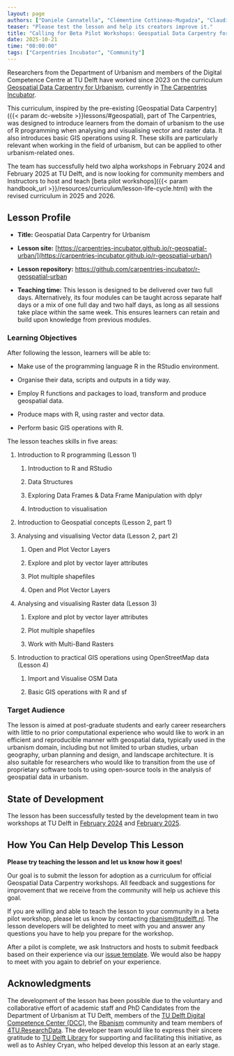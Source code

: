 ```yaml
---  
layout: page  
authors: ["Daniele Cannatella", "Clémentine Cottineau-Mugadza", "Claudiu Forgaci"]  
teaser: "Please test the lesson and help its creators improve it."  
title: "Calling for Beta Pilot Workshops: Geospatial Data Carpentry for Urbanism"  
date: 2025-10-21  
time: "08:00:00"  
tags: ["Carpentries Incubator", "Community"]  
---
```


Researchers from the Department of Urbanism and members of the Digital Competence Centre at TU Delft have worked since 2023 on the curriculum [Geospatial Data Carpentry for Urbanism](https://carpentries-incubator.github.io/r-geospatial-urban/), currently in [The Carpentries Incubator](https://github.com/carpentries-incubator/r-geospatial-urban). 

This curriculum, inspired by the pre-existing [Geospatial Data Carpentry]({{< param dc-website >}}lessons/#geospatial), part of The Carpentries, was designed to introduce learners from the domain of urbanism to the use of R programming when analysing and visualising vector and raster data. It also introduces basic GIS operations using R. These skills are particularly relevant when working in the field of urbanism, but can be applied to other urbanism-related ones.

The team has successfully held two alpha workshops in February 2024 and February 2025 at TU Delft, and is now looking for community members and Instructors to host and teach [beta pilot workshops]({{< param handbook_url >}}/resources/curriculum/lesson-life-cycle.html) with the revised curriculum in 2025 and 2026. 

## Lesson Profile

* **Title:** Geospatial Data Carpentry for Urbanism 

* **Lesson site:** [https://carpentries-incubator.github.io/r-geospatial-urban/](https://carpentries-incubator.github.io/r-geospatial-urban/)

* **Lesson repository:** https://github.com/carpentries-incubator/r-geospatial-urban

* **Teaching time:** This lesson is designed to be delivered over two full days. Alternatively, its four modules can be taught across separate half days or a mix of one full day and two half days, as long as all sessions take place within the same week. This ensures learners can retain and build upon knowledge from previous modules.

### Learning Objectives

After following the lesson, learners will be able to:

* Make use of the programming language R in the RStudio environment.

* Organise their data, scripts and outputs in a tidy way.

* Employ R functions and packages to load, transform and produce geospatial data.

* Produce maps with R, using raster and vector data.

* Perform basic GIS operations with R.

The lesson teaches skills in five areas:

1. Introduction to R programming (Lesson 1)
   1. Introduction to R and RStudio

   2. Data Structures

   3. Exploring Data Frames & Data Frame Manipulation with dplyr

   4. Introduction to visualisation

2. Introduction to Geospatial concepts (Lesson 2, part 1)

3. Analysing and visualising Vector data (Lesson 2, part 2)

   1. Open and Plot Vector Layers

   2. Explore and plot by vector layer attributes

   3. Plot multiple shapefiles

   4. Open and Plot Vector Layers

4. Analysing and visualising Raster data (Lesson 3)

   1. Explore and plot by vector layer attributes

   2. Plot multiple shapefiles

   3. Work with Multi-Band Rasters

5. Introduction to practical GIS operations using OpenStreetMap data (Lesson 4)

    1. Import and Visualise OSM Data

    2. Basic GIS operations with R and sf

### Target Audience

The lesson is aimed at post-graduate students and early career researchers with little to no prior computational experience who would like to work in an efficient and reproducible manner with geospatial data, typically used in the urbanism domain, including but not limited to urban studies, urban geography, urban planning and design, and landscape architecture. It is also suitable for researchers who would like to transition from the use of proprietary software tools to using open-source tools in the analysis of geospatial data in urbanism.

## State of Development

The lesson has been successfully tested by the development team in two workshops at TU Delft in [February 2024](https://4turesearchdata-carpentries.github.io/2024-02-19-tudelft/) and [February 2025](https://4turesearchdata-carpentries.github.io/2025-02-10-tudelft/).

## How You Can Help Develop This Lesson

**Please try teaching the lesson and let us know how it goes!**

Our goal is to submit the lesson for adoption as a curriculum for official Geospatial Data Carpentry workshops. All feedback and suggestions for improvement that we receive from the community will help us achieve this goal.

If you are willing and able to teach the lesson to your community in a beta pilot workshop, please let us know by contacting [rbanism@tudelft.nl](mailto:rbanism@tudelft.nl). The lesson developers will be delighted to meet with you and answer any questions you have to help you prepare for the workshop.

After a pilot is complete, we ask Instructors and hosts to submit feedback based on their experience via our [issue template](https://github.com/carpentries-incubator/r-geospatial-urban/issues/new?template=pilot_workshop_feedback.yml). We would also be happy to meet with you again to debrief on your experience.

## Acknowledgments


The development of the lesson has been possible due to the voluntary and collaborative effort of academic staff and PhD Candidates from the Department of Urbanism at TU Delft, members of the [TU Delft Digital Competence Center (DCC)](https://www.tudelft.nl/digital-competence-centre), the [Rbanism](https://rbanism.org/) community and team members of [4TU.ResearchData](https://data.4tu.nl/). The developer team would like to express their sincere gratitude to [TU Delft Library](https://www.tudelft.nl/library) for supporting and facilitating this initiative, as well as to Ashley Cryan, who helped develop this lesson at an early stage.


